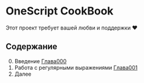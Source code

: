 # OneScript CookBook
Этот проект требует вашей любви и поддержки ❤

## Содержание
0. Введение [Глава000](DOC/Chapter000.md)
1. Работа с регулярными выражениями [Глава001](./DOC/Chapter001.md)
2. Далее